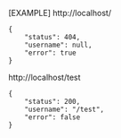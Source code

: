 [EXAMPLE]
http://localhost/

```
{
    "status": 404,
    "username": null,
    "error": true
}
```

http://localhost/test

```
{
    "status": 200,
    "username": "/test",
    "error": false
}
```
